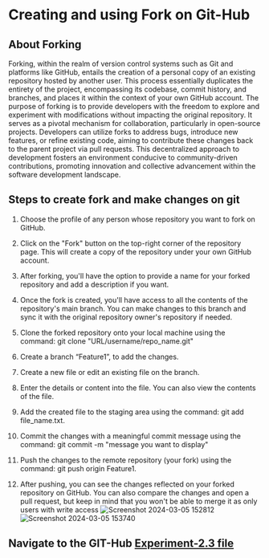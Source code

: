 # Creating and using Fork on Git-Hub
## About Forking 
Forking, within the realm of version control systems such as Git and platforms like GitHub, entails the creation of a personal copy of an existing repository hosted by another user. This process essentially duplicates the entirety of the project, encompassing its codebase, commit history, and branches, and places it within the context of your own GitHub account. The purpose of forking is to provide developers with the freedom to explore and experiment with modifications without impacting the original repository. It serves as a pivotal mechanism for collaboration, particularly in open-source projects. Developers can utilize forks to address bugs, introduce new features, or refine existing code, aiming to contribute these changes back to the parent project via pull requests. This decentralized approach to development fosters an environment conducive to community-driven contributions, promoting innovation and collective advancement within the software development landscape.
## Steps to create fork and make changes on git
1.	Choose the profile of any person whose repository you want to fork on GitHub.

2.	Click on the "Fork" button on the top-right corner of the repository page. This will create a copy of the repository under your own GitHub account.
 
3.	After forking, you'll have the option to provide a name for your forked repository and add a description if you want.
 
4.	Once the fork is created, you'll have access to all the contents of the repository's main branch. You can make changes to this branch and sync it with the original repository owner's repository if needed.
5.	Clone the forked repository onto your local machine using the command: 
git clone "URL/username/repo_name.git"
 
6.	Create a branch “Feature1”, to add the changes.
 
7.	Create a new file or edit an existing file on the branch.
8.	Enter the details or content into the file. You can also view the contents of the file.
 
9.	Add the created file to the staging area using the command:
git add file_name.txt.
10.	Commit the changes with a meaningful commit message using the command:
git commit -m "message you want to display"
 
11.	Push the changes to the remote repository (your fork) using the command:
git push origin Feature1.
 
12.	After pushing, you can see the changes reflected on your forked repository on GitHub. You can also compare the changes and open a pull request, but keep in mind that you won't be able to merge it as only users with write access 
![Screenshot 2024-03-05 152812](https://github.com/Sushantjha1236/Semster-4_Practicals/assets/113833084/c3d678c7-9c5b-4e0f-b82a-7e762bf7c472)
![Screenshot 2024-03-05 153740](https://github.com/Sushantjha1236/Semster-4_Practicals/assets/113833084/d0f20edb-f951-419c-a760-d474b6198ba3)

## Navigate to the GIT-Hub [Experiment-2.3 file](https://github.com/Sushantjha1236/Semster-4_Practicals/blob/main/Git%20and%20Git-Hub/Git%26Git_Hub-Exp-6/Git_Experiment2.3.pdf)
